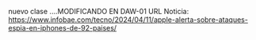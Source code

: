nuevo clase ....MODIFICANDO EN DAW-01
URL Noticia: https://www.infobae.com/tecno/2024/04/11/apple-alerta-sobre-ataques-espia-en-iphones-de-92-paises/